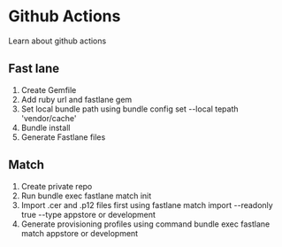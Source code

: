 # Github Actions

Learn about github actions


## Fast lane

1. Create Gemfile
2. Add ruby url and fastlane gem
3. Set local bundle path using bundle config set --local tepath 'vendor/cache'
3. Bundle install
4. Generate Fastlane files


## Match
1. Create private repo
2. Run bundle exec fastlane match init
3. Import .cer and .p12 files first using fastlane match import --readonly true --type appstore or development
4. Generate provisioning profiles using command bundle exec fastlane match appstore or development
